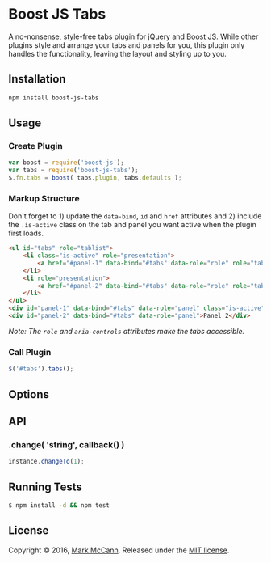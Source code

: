 Boost JS Tabs
==================================================
A no-nonsense, style-free tabs plugin for jQuery and [Boost JS](https://github.com/marksmccann/boost-js). While other plugins style and arrange your tabs and panels for you, this plugin only handles the functionality, leaving the layout and styling up to you.


Installation
--------------------------------------

```bash
npm install boost-js-tabs
```


Usage
--------------------------------------

### Create Plugin
```javascript
var boost = require('boost-js');
var tabs = require('boost-js-tabs');
$.fn.tabs = boost( tabs.plugin, tabs.defaults );
```

### Markup Structure
Don't forget to 1) update the `data-bind`, `id` and `href` attributes and 2) include the `.is-active` class on the tab and panel you want active when the plugin first loads.
```html
<ul id="tabs" role="tablist">
    <li class="is-active" role="presentation">
        <a href="#panel-1" data-bind="#tabs" data-role="role" role="tab" aria-controls="panel-1">Tab 1</a>
    </li>
    <li role="presentation">
        <a href="#panel-2" data-bind="#tabs" data-role="role" role="tab" aria-controls="panel-2">Tab 2</a>
    </li>
</ul>
<div id="panel-1" data-bind="#tabs" data-role="panel" class="is-active">Panel 1</div>
<div id="panel-2" data-bind="#tabs" data-role="panel">Panel 2</div>
```
*Note: The `role` and `aria-controls` attributes make the tabs accessible.*

### Call Plugin
```javascript
$('#tabs').tabs();
```

Options
--------------------------------------



API
--------------------------------------

### .change( 'string', callback() )
```javascript
instance.changeTo(1);
```


Running Tests
--------------------------------------

```bash
$ npm install -d && npm test
```


License
--------------------------------------

Copyright © 2016, [Mark McCann](https://github.com/marksmccann).
Released under the [MIT license](LICENSE).
